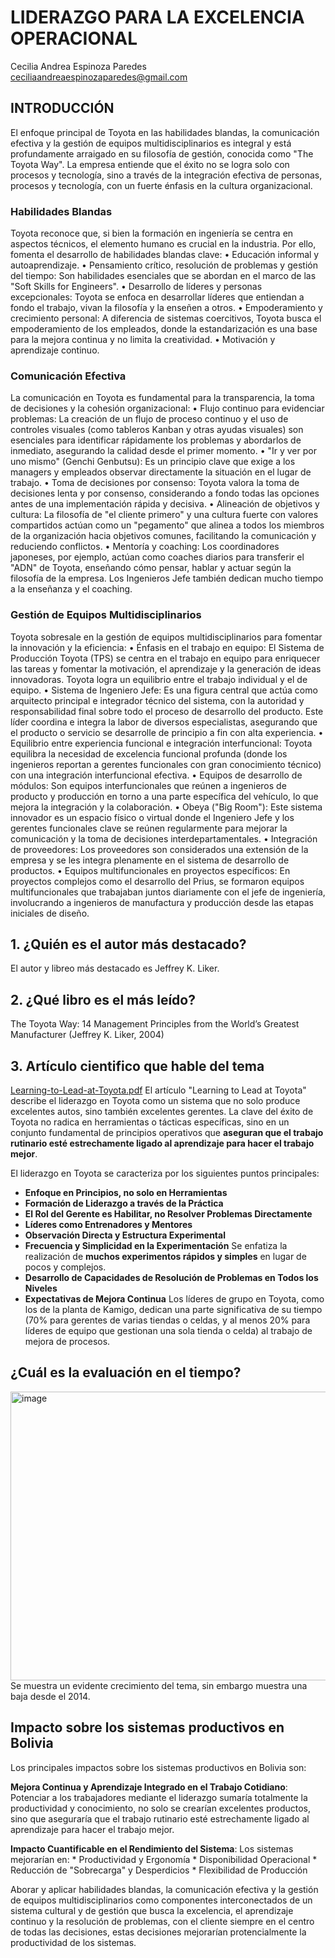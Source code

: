 # LIDERAZGO PARA LA EXCELENCIA OPERACIONAL

Cecilia Andrea Espinoza Paredes <ceciliaandreaespinozaparedes@gmail.com>

## INTRODUCCIÓN
El enfoque principal de Toyota en las habilidades blandas, la comunicación efectiva y la gestión de equipos multidisciplinarios es integral y está profundamente arraigado en su filosofía de gestión, conocida como "The Toyota Way". La empresa entiende que el éxito no se logra solo con procesos y tecnología, sino a través de la integración efectiva de personas, procesos y tecnología, con un fuerte énfasis en la cultura organizacional.
### Habilidades Blandas
Toyota reconoce que, si bien la formación en ingeniería se centra en aspectos técnicos, el elemento humano es crucial en la industria. Por ello, fomenta el desarrollo de habilidades blandas clave:
• Educación informal y autoaprendizaje.
• Pensamiento crítico, resolución de problemas y gestión del tiempo: Son habilidades esenciales que se abordan en el marco de las "Soft Skills for Engineers".
• Desarrollo de líderes y personas excepcionales: Toyota se enfoca en desarrollar líderes que entiendan a fondo el trabajo, vivan la filosofía y la enseñen a otros.
• Empoderamiento y crecimiento personal: A diferencia de sistemas coercitivos, Toyota busca el empoderamiento de los empleados, donde la estandarización es una base para la mejora continua y no limita la creatividad.
• Motivación y aprendizaje continuo.
### Comunicación Efectiva
La comunicación en Toyota es fundamental para la transparencia, la toma de decisiones y la cohesión organizacional:
• Flujo continuo para evidenciar problemas: La creación de un flujo de proceso continuo y el uso de controles visuales (como tableros Kanban y otras ayudas visuales) son esenciales para identificar rápidamente los problemas y abordarlos de inmediato, asegurando la calidad desde el primer momento.
• "Ir y ver por uno mismo" (Genchi Genbutsu): Es un principio clave que exige a los managers y empleados observar directamente la situación en el lugar de trabajo.
• Toma de decisiones por consenso: Toyota valora la toma de decisiones lenta y por consenso, considerando a fondo todas las opciones antes de una implementación rápida y decisiva.
• Alineación de objetivos y cultura: La filosofía de "el cliente primero" y una cultura fuerte con valores compartidos actúan como un "pegamento" que alinea a todos los miembros de la organización hacia objetivos comunes, facilitando la comunicación y reduciendo conflictos.
• Mentoría y coaching: Los coordinadores japoneses, por ejemplo, actúan como coaches diarios para transferir el "ADN" de Toyota, enseñando cómo pensar, hablar y actuar según la filosofía de la empresa. Los Ingenieros Jefe también dedican mucho tiempo a la enseñanza y el coaching.
### Gestión de Equipos Multidisciplinarios
Toyota sobresale en la gestión de equipos multidisciplinarios para fomentar la innovación y la eficiencia:
• Énfasis en el trabajo en equipo: El Sistema de Producción Toyota (TPS) se centra en el trabajo en equipo para enriquecer las tareas y fomentar la motivación, el aprendizaje y la generación de ideas innovadoras. Toyota logra un equilibrio entre el trabajo individual y el de equipo.
• Sistema de Ingeniero Jefe: Es una figura central que actúa como arquitecto principal e integrador técnico del sistema, con la autoridad y responsabilidad final sobre todo el proceso de desarrollo del producto. Este líder coordina e integra la labor de diversos especialistas, asegurando que el producto o servicio se desarrolle de principio a fin con alta experiencia.
• Equilibrio entre experiencia funcional e integración interfuncional: Toyota equilibra la necesidad de excelencia funcional profunda (donde los ingenieros reportan a gerentes funcionales con gran conocimiento técnico) con una integración interfuncional efectiva.
• Equipos de desarrollo de módulos: Son equipos interfuncionales que reúnen a ingenieros de producto y producción en torno a una parte específica del vehículo, lo que mejora la integración y la colaboración.
• Obeya ("Big Room"): Este sistema innovador es un espacio físico o virtual donde el Ingeniero Jefe y los gerentes funcionales clave se reúnen regularmente para mejorar la comunicación y la toma de decisiones interdepartamentales.
• Integración de proveedores: Los proveedores son considerados una extensión de la empresa y se les integra plenamente en el sistema de desarrollo de productos. 
• Equipos multifuncionales en proyectos específicos: En proyectos complejos como el desarrollo del Prius, se formaron equipos multifuncionales que trabajaban juntos diariamente con el jefe de ingeniería, involucrando a ingenieros de manufactura y producción desde las etapas iniciales de diseño.

## 1. ¿Quién es el autor más destacado?
El autor y libreo más destacado es Jeffrey K. Liker.

## 2. ¿Qué libro es el más leído?
The Toyota Way: 14 Management Principles from the World’s Greatest Manufacturer (Jeffrey K. Liker, 2004)

## 3. Artículo cientifico que hable del tema
[Learning-to-Lead-at-Toyota.pdf](https://github.com/user-attachments/files/22353978/Learning-to-Lead-at-Toyota.pdf)
El artículo "Learning to Lead at Toyota" describe el liderazgo en Toyota como un sistema que no solo produce excelentes autos, sino también excelentes gerentes. La clave del éxito de Toyota no radica en herramientas o tácticas específicas, sino en un conjunto fundamental de principios operativos que **aseguran que el trabajo rutinario esté estrechamente ligado al aprendizaje para hacer el trabajo mejor**.

El liderazgo en Toyota se caracteriza por los siguientes puntos principales:

*   **Enfoque en Principios, no solo en Herramientas** 
*   **Formación de Liderazgo a través de la Práctica** 
*   **El Rol del Gerente es Habilitar, no Resolver Problemas Directamente** 
*   **Líderes como Entrenadores y Mentores** 
*   **Observación Directa y Estructura Experimental** 
*   **Frecuencia y Simplicidad en la Experimentación** Se enfatiza la realización de **muchos experimentos rápidos y simples** en lugar de pocos y complejos. 
*   **Desarrollo de Capacidades de Resolución de Problemas en Todos los Niveles**
*   **Expectativas de Mejora Continua** Los líderes de grupo en Toyota, como los de la planta de Kamigo, dedican una parte significativa de su tiempo (70% para gerentes de varias tiendas o celdas, y al menos 20% para líderes de equipo que gestionan una sola tienda o celda) al trabajo de mejora de procesos.

## ¿Cuál es la evaluación en el tiempo?
<img width="1239" height="462" alt="image" src="https://github.com/user-attachments/assets/a6ec82c4-349f-4039-82f2-56f28ad16810" />
Se muestra un evidente crecimiento del tema, sin embargo muestra una baja desde el 2014.

## Impacto sobre los sistemas productivos en Bolivia

Los principales impactos sobre los sistemas productivos en Bolivia son:

**Mejora Continua y Aprendizaje Integrado en el Trabajo Cotidiano**:
Potenciar a los trabajadores mediante el liderazgo sumaría totalmente la productividad y conocimiento, no solo se crearían excelentes productos, sino que aseguraría que el trabajo rutinario esté estrechamente ligado al aprendizaje para hacer el trabajo mejor.

**Impacto Cuantificable en el Rendimiento del Sistema**:
Los sistemas mejorarían en:
        *   Productividad y Ergonomía
        *   Disponibilidad Operacional
        *   Reducción de "Sobrecarga" y Desperdicios
        *   Flexibilidad de Producción

Aborar y aplicar habilidades blandas, la comunicación efectiva y la gestión de equipos multidisciplinarios como componentes interconectados de un sistema cultural y de gestión que busca la excelencia, el aprendizaje continuo y la resolución de problemas, con el cliente siempre en el centro de todas las decisiones, estas decisiones mejorarían protencialmente la productividad de los sistemas. 
